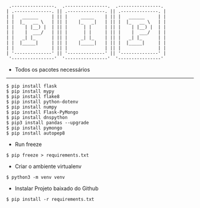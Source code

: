 ```
 .----------------.  .----------------.  .----------------.
| .--------------. || .--------------. || .--------------. |
| |   ______     | || |     _____    | || |   ______     | |
| |  |_   __ \   | || |    |_   _|   | || |  |_   __ \   | |
| |    | |__) |  | || |      | |     | || |    | |__) |  | |
| |    |  ___/   | || |      | |     | || |    |  ___/   | |
| |   _| |_      | || |     _| |_    | || |   _| |_      | |
| |  |_____|     | || |    |_____|   | || |  |_____|     | |
| |              | || |              | || |              | |
| '--------------' || '--------------' || '--------------' |
 '----------------'  '----------------'  '----------------' 
```

-  Todos os pacotes necessários
-------------------------------
```
$ pip install flask
$ pip install mypy
$ pip install flake8
$ pip install python-dotenv
$ pip install numpy
$ pip install Flask-PyMongo
$ pip install dnspython
$ pip3 install pandas --upgrade
$ pip install pymongo
$ pip install autopep8
```

- Run freeze
```
$ pip freeze > requirements.txt
```

- Criar o ambiente virtualenv
```
$ python3 -m venv venv
```

- Instalar Projeto baixado do Github
```
$ pip install -r requirements.txt
```
